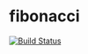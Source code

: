 # fibonacci
[![Build Status](http://13.37.109.120/buildStatus/icon?job=03%2Ffibonacci)](http://13.36.37.72/job/03/job/fibonacci/)
